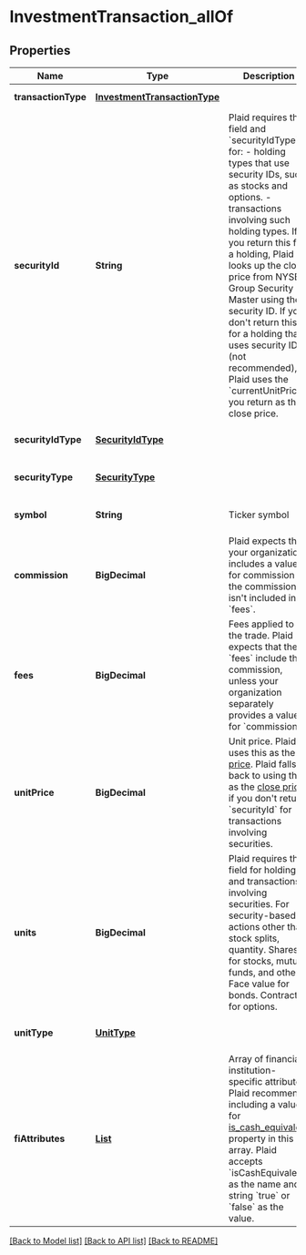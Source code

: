 # InvestmentTransaction_allOf
## Properties

| Name | Type | Description | Notes |
|------------ | ------------- | ------------- | -------------|
| **transactionType** | [**InvestmentTransactionType**](InvestmentTransactionType.md) |  | [default to null] |
| **securityId** | **String** | Plaid requires this field and &#x60;securityIdType&#x60; for: - holding types that use security IDs, such as stocks and options. - transactions involving such holding types. If you return this for a holding, Plaid looks up the close price from NYSE Group Security Master using the security ID. If you don&#39;t return this for a holding that uses security IDs (not recommended), Plaid uses the &#x60;currentUnitPrice&#x60; you return as the close price.  | [optional] [default to null] |
| **securityIdType** | [**SecurityIdType**](SecurityIdType.md) |  | [optional] [default to null] |
| **securityType** | [**SecurityType**](SecurityType.md) |  | [optional] [default to null] |
| **symbol** | **String** | Ticker symbol | [optional] [default to null] |
| **commission** | **BigDecimal** | Plaid expects that your organization includes a value for commission if the commission isn&#39;t included in &#x60;fees&#x60;.  | [optional] [default to null] |
| **fees** | **BigDecimal** | Fees applied to the trade. Plaid expects that the &#x60;fees&#x60; include the commission, unless your organization separately provides a value for &#x60;commission&#x60;.  | [default to null] |
| **unitPrice** | **BigDecimal** | Unit price. Plaid uses this as the [price](https://plaid.com/docs/api/products/investments/#investments-transactions-get-response-investment-transactions-price). Plaid falls back to using this as the [close price](https://plaid.com/docs/api/products/investments/#investments-transactions-get-response-securities-close-price) if you don&#39;t return &#x60;securityId&#x60; for transactions involving securities.  | [optional] [default to null] |
| **units** | **BigDecimal** | Plaid requires this field for holdings and transactions involving securities. For security-based actions other than stock splits, quantity. Shares for stocks, mutual funds, and others. Face value for bonds. Contracts for options.  | [optional] [default to null] |
| **unitType** | [**UnitType**](UnitType.md) |  | [optional] [default to null] |
| **fiAttributes** | [**List**](FiAttribute.md) | Array of financial institution-specific attributes. Plaid recommends including a value for [is_cash_equivalent](https://plaid.com/docs/api/products/investments/#investments-transactions-get-response-securities-is-cash-equivalent) property in this array. Plaid accepts &#x60;isCashEquivalent&#x60; as the name and a string &#x60;true&#x60; or &#x60;false&#x60; as the value.  | [optional] [default to null] |

[[Back to Model list]](../README.md#documentation-for-models) [[Back to API list]](../README.md#documentation-for-api-endpoints) [[Back to README]](../README.md)

